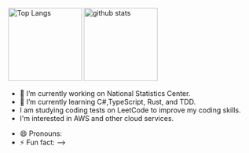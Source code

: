 <p align="left"> 
  <img alt="Top Langs" height="150px" src="https://github-readme-stats.vercel.app/api/top-langs/?username=hidekazunasu&layout=compact&show_icons=true&theme=onedark" />
  <img alt="github stats" height="150px" src="https://github-readme-stats.vercel.app/api?username=hidekazunasu&theme=onedark&show_icons=ture" />
</p>


<!--
**hidekazunasu/hidekazunasu** is a ✨ _special_ ✨ repository because its `README.md` (this file) appears on your GitHub profile.

Here are some ideas to get you started: -->

- 🔭 I’m currently working on National Statistics Center. 
- 🌱 I’m currently learning C#,TypeScript, Rust, and TDD.
- I am studying coding tests on LeetCode to improve my coding skills. 
- I'm interested in AWS and other cloud services.
<!-- - 👯 I’m looking to collaborate on ... -->
- 😄 Pronouns: 
- ⚡ Fun fact: 
-->




